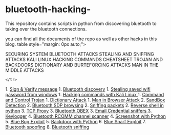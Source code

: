 # bluetooth-hacking-
This repository contains scripts in python from discovering bluetooth to taking over the bluetooth connections.

you can find all the documents of the repo as well as other hacks in this blog.
table style="margin: 0px auto;">
<thead>
    <tr >
        <th>SECURING SYSTEM</th>
        <th>BLUETOOTH ATTACKS</th>
        <th>STEALING AND SNIFFING ATTACKS</th>
        <th>KALI LINUX HACKING COMMANDS CHEATSHEET</th>
        <th>TROJAN AND BACKDOORS</th>
        <th>DICTIONARY AND BURTEFORCING ATTACKS</th>
        <th>MAN IN THE MIDDLE ATTACKS</th>

    </tr>
</thead>
<tbody>
<tr>
    <td>1. <a href='https://www.codexpace.in/2021/10/signverify.html'>Sign & Verify message</a></td>
    <td>1. <a href="https://www.codexpace.in/2022/07/bluetooth-scanner-with-python.html">Bluetooth discovery</a></td>
    <td>1. <a href="https://www.codexpace.in/2022/06/stealing-wifi-passwords-with-python.html">Stealing saved wifi password from windows</a></td>
    <td>1. <a href="https://www.codexpace.in/2022/02/hacking-with-kali-cheatsheet.html">Hacking commands with Kali Linux </a></td>
    <td>1. <a href='https://www.codexpace.in/2021/11/command-control-trojan-with-python.html'>Command and Control Trojan</a></td>
    <td>1. <a href="https://www.codexpace.in/2022/03/dictionary-attacks.html">Dictionary Attack</a></td>
    <td>1. <a href="https://www.codexpace.in/2022/03/man-in-browser.html">Man in Browser Attack</a></td>


</tr>
<tr >
    <td>2. <a href='https://www.codexpace.in/2022/02/sandbox-detection.html'>SandBox Detection</a></td>
    <td>2. <a href="https://www.codexpace.in/2022/07/sdpservice-discovery-protocol-browser.html">Bluetooth SDP browsing</a></td>
    <td>2. <a href="https://www.codexpace.in/2022/04/sniffer-with-no-filter.html">Sniffing packets</a></td>
    <td></td>
    <td>2. <a href="https://www.codexpace.in/2022/06/revershell-with-python.html">Reverse shell in python</a></td>

</tr>
<tr >
    <td>3. <a href='https://www.codexpace.in/2022/03/tcp-proxy.html'>TCP Proxy</a></td>
    <td>3. <a href="https://www.codexpace.in/2022/07/obex-object-exchange.html">Bluetooth OBEX</a></td>
    <td>3. <a href="https://www.codexpace.in/2022/04/sniffer-for-email-credentials.html">Email Credential sniffers </a></td>
    <td></td>
    <td>3. <a href='https://www.codexpace.in/2021/11/python-keylogger.html'>Keylogger</a></td>

</tr>
<tr >
    <td></td>
    <td>4. <a href="https://www.codexpace.in/2022/07/rcomm-channel-scanner.html">Bluetooth RCOMM channel scanner</a></td>
    <td></td>
    <td></td>
    <td>4. <a href='https://www.codexpace.in/2022/01/screenshot-with-python.html'>Screenshot with Python</a></td>

</tr>
<tr >
    <td></td>
    <td>5. <a href="https://www.codexpace.in/2022/07/blue-bug-exploit.html">Blue Bug Exploit</a></td>
    <td></td>
    <td></td>
    <td>5. <a href='https://www.codexpace.in/2022/06/revershell-with-python.html'>Backdoor with Python</a></td>

</tr>
<tr >
    <td></td>
    <td>6. <a href="https://www.codexpace.in/2022/07/blue-snarf-exploit.html">Blue Snarf Exploit</a></td>
</tr>
<tr >
    <td></td>
    <td>7. <a href="https://www.codexpace.in/2022/07/bluetooth-spoofing.html">Bluetooth spoofing</a></td>
</tr>
    <tr >
    <td></td>
    <td>8. <a href="https://www.codexpace.in/2022/07/bluetooth-sniffing.html">Bluetooth sniffing</a></td>
</tr>
    

</tbody>
</table>
